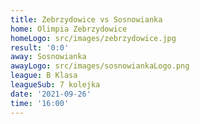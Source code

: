 ```yaml
---
title: Zebrzydowice vs Sosnowianka
home: Olimpia Zebrzydowice
homeLogo: src/images/zebrzydowice.jpg
result: '0:0'
away: Sosnowianka
awayLogo: src/images/sosnowiankaLogo.png
league: B Klasa
leagueSub: 7 kolejka
date: '2021-09-26'
time: '16:00'
---
```

